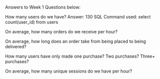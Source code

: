 Answers to Week 1 Questions below:

How many users do we have?  Answer: 130
   SQL Command used: 
        select count(user_id) from  users

On average, how many orders do we receive per hour?



On average, how long does an order take from being placed to being delivered?



How many users have only made one purchase? Two purchases? Three+ purchases?




On average, how many unique sessions do we have per hour?


